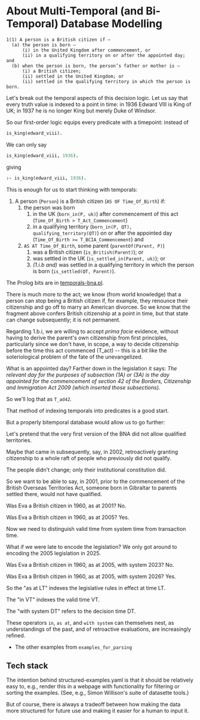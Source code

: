 # About Multi-Temporal (and Bi-Temporal) Database Modelling

```text
1(1) A person is a British citizen if –
  (a) the person is born –
      (i) in the United Kingdom after commencement, or
      (ii) in a qualifying territory on or after the appointed day; and
  (b) when the person is born, the person’s father or mother is –
      (i) a British citizen;
      (ii) settled in the United Kingdom; or
      (ii) settled in the qualifying territory in which the person is born.
```

Let's break out the temporal aspects of this decision logic. Let us say that every truth value is indexed to a point in time: in 1936 Edward VIII is King of UK; in 1937 he is no longer King but merely Duke of Windsor.

So our first-order logic equips every predicate with a timepoint: instead of

```prolog
is_king(edward_viii).
```

We can only say

```prolog
is_king(edward_viii, 1936).
```

giving

```prolog
:- is_king(edward_viii, 1936).
```

This is enough for us to start thinking with temporals:

1. A person (`Person`) is a British citizen (`AS OF Time_Of_Birth`) if:
   1. the person was born
      1. in the UK (`born_in(P, uk)`) after commencement of this act (`Time_Of_Birth > T_Act_Commencement`)
      2. in a qualifying territory (`born_in(P, QT), qualifying_territory(QT)`) on or after the appointed day (`Time_Of_Birth >= T_BCIA_Commencement`)
         and
   2. `AS AT Time_Of_Birth`, some parent (`parentOf(Parent, P)`)
      1. was a British citizen (`is_British(Parent)`); or
      2. was settled in the UK (`is_settled_in(Parent, uk)`); or
      3. _(1.i.b and)_ was settled in a qualifying territory in which the person is born (`is_settled(QT, Parent)`).

The Prolog bits are in [temporals-bna.pl](temporals-bna.pl).

There is much more to the act; we know (from world knowledge) that a person can stop being a British citizen if, for example, they renounce their citizenship and go off to marry an American divorcee. So we know that the fragment above confers British citizenship at a point in time, but that state can change subsequently; it is not permanent.

Regarding 1.b.i, we are willing to accept _prima facie_ evidence, without having to derive the parent's own citizenship from first principles, particularly since we don't have, in scope, a way to decide citizenship before the time this act commenced (T_act) -- this is a bit like the soteriological problem of the fate of the unevangelized.

What is an appointed day? Farther down in the legislation it says: _The relevant day for the purposes of subsection (1A) or (3A) is the day appointed for the commencement of section 42 of the Borders, Citizenship and Immigration Act 2009 (which inserted those subsections)._

So we'll log that as `T_ad42`.

That method of indexing temporals into predicates is a good start.

But a properly bitemporal database would allow us to go further:

Let's pretend that the very first version of the BNA did not allow qualified territories.

Maybe that came in subsequently, say, in 2002, retroactively granting citizenship to a whole raft of people who previously did not qualify.

The people didn't change; only their institutional constitution did.

So we want to be able to say, in 2001, prior to the commencement of the British Overseas Territories Act, someone born in Gibraltar to parents settled there, would not have qualified.

Was Eva a British citizen in 1960, as at 2001? No.

Was Eva a British citizen in 1960, as at 2005? Yes.

Now we need to distinguish valid time from system time from transaction time.

What if we were late to encode the legislation? We only got around to encoding the 2005 legislation in 2025.

Was Eva a British citizen in 1960, as at 2005, with system 2023? No.

Was Eva a British citizen in 1960, as at 2005, with system 2026? Yes.

So the "as at LT" indexes the legislative rules in effect at time LT.

The "in VT" indexes the valid time VT.

The "with system DT" refers to the decision time DT.

These operators `in`, `as at`, and `with system` can themselves nest, as understandings of the past, and of retroactive evaluations, are increasingly refined.

- The other examples from `examples_for_parsing`

## Tech stack

The intention behind structured-examples.yaml is that it should be relatively easy to, e.g., render this in a webpage with functionality for filtering or sorting the examples. (See, e.g., Simon Willison's suite of datasette tools.)

But of course, there is always a tradeoff between how making the data more structured for future use and making it easier for a human to input it.
